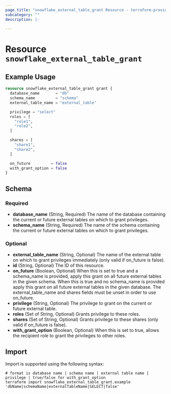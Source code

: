 ```yaml
---
page_title: "snowflake_external_table_grant Resource - terraform-provider-snowflake-back"
subcategory: ""
description: |-
  
---
```


# Resource `snowflake_external_table_grant`



## Example Usage

```terraform
resource snowflake_external_table_grant grant {
  database_name       = "db"
  schema_name         = "schema"
  external_table_name = "external_table"

  privilege = "select"
  roles = [
    "role1",
    "role2",
  ]

  shares = [
    "share1",
    "share2",
  ]

  on_future         = false
  with_grant_option = false
}
```

## Schema

### Required

- **database_name** (String, Required) The name of the database containing the current or future external tables on which to grant privileges.
- **schema_name** (String, Required) The name of the schema containing the current or future external tables on which to grant privileges.

### Optional

- **external_table_name** (String, Optional) The name of the external table on which to grant privileges immediately (only valid if on_future is false).
- **id** (String, Optional) The ID of this resource.
- **on_future** (Boolean, Optional) When this is set to true and a schema_name is provided, apply this grant on all future external tables in the given schema. When this is true and no schema_name is provided apply this grant on all future external tables in the given database. The external_table_name and shares fields must be unset in order to use on_future.
- **privilege** (String, Optional) The privilege to grant on the current or future external table.
- **roles** (Set of String, Optional) Grants privilege to these roles.
- **shares** (Set of String, Optional) Grants privilege to these shares (only valid if on_future is false).
- **with_grant_option** (Boolean, Optional) When this is set to true, allows the recipient role to grant the privileges to other roles.

## Import

Import is supported using the following syntax:

```shell
# format is database name | schema name | external table name | privilege | true/false for with_grant_option
terraform import snowflake_external_table_grant.example 'dbName|schemaName|externalTableName|SELECT|false'
```

